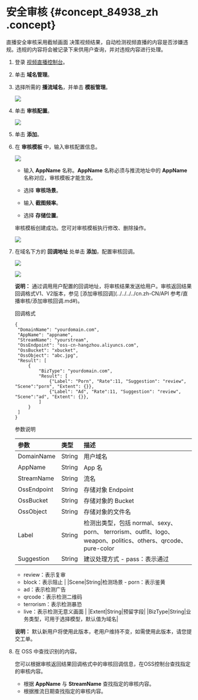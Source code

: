 # 安全审核 {#concept_84938_zh .concept}

直播安全审核采用截帧画面 决策视频结果，自动检测视频直播的内容是否涉嫌违规。违规的内容将会被记录下来供用户查询，并对违规内容进行处理。

1.  登录 [视频直播控制台](https://live.console.aliyun.com/?spm=5176.2020520001.1001.118.qXvorL#/live/domains)。
2.  单击 **域名管理**。
3.  选择所需的 **播流域名**，并单击 **模板管理**。

    ![](http://docs-aliyun.cn-hangzhou.oss.aliyun-inc.com/assets/pic/84938/cn_zh/1532768068428/%E5%8D%95%E5%87%BB%20%E5%9F%9F%E5%90%8D%E7%AE%A1%E7%90%86-%E6%A8%A1%E6%9D%BF%E9%85%8D%E7%BD%AE.png)

4.  单击 **审核配置**。

    ![](http://docs-aliyun.cn-hangzhou.oss.aliyun-inc.com/assets/pic/84938/cn_zh/1531386779203/%E5%AE%89%E5%85%A8%E5%AE%A1%E6%A0%B8--%E5%8D%95%E5%87%BB%E5%AE%A1%E6%A0%B8%E9%85%8D%E7%BD%AE%20%E6%B7%BB%E5%8A%A0.png)

5.  单击 **添加**。
6.  在 **审核模板** 中，输入审核配置信息。

    ![](http://docs-aliyun.cn-hangzhou.oss.aliyun-inc.com/assets/pic/84938/cn_zh/1531386956117/%E5%AE%89%E5%85%A8%E5%AE%A1%E6%A0%B8--%E8%BE%93%E5%85%A5%E5%AE%A1%E6%A0%B8%E9%85%8D%E7%BD%AE%E4%BF%A1%E6%81%AF.png)

    -   输入 **AppName** 名称。**AppName** 名称必须与推流地址中的 **AppName** 名称对应，审核模板才能生效。

    -   选择 **审核场景**。

    -   输入 **截图频率**。

    -   选择 **存储位置**。

    审核模板创建成功。您可对审核模板执行修改、删除操作。

    ![](http://docs-aliyun.cn-hangzhou.oss.aliyun-inc.com/assets/pic/84938/cn_zh/1531387201320/%E5%AE%89%E5%85%A8%E5%AE%A1%E6%A0%B8%E6%A8%A1%E6%9D%BF%E5%88%9B%E5%BB%BA%E6%88%90%E5%8A%9F.png)

7.  在域名下方的 **回调地址** 处单击 **添加**，配置审核回调。

    ![](http://docs-aliyun.cn-hangzhou.oss.aliyun-inc.com/assets/pic/84938/cn_zh/1531387423694/%E5%AE%89%E5%85%A8%E5%AE%A1%E6%A0%B8--%E6%B7%BB%E5%8A%A0%E5%9B%9E%E8%B0%83%E5%9C%B0%E5%9D%80.png)

    ![](http://docs-aliyun.cn-hangzhou.oss.aliyun-inc.com/assets/pic/84938/cn_zh/1531387477024/%E5%AE%89%E5%85%A8%E5%AE%A1%E6%A0%B8--%E8%BE%93%E5%85%A5%E5%AE%A1%E6%A0%B8%E9%85%8D%E7%BD%AE%E4%BF%A1%E6%81%AF.png)

    **说明：** 通过调用用户配置的回调地址，将审核结果发送给用户。审核返回结果回调格式V1、V2版本，参见 [添加审核回调](../../../../cn.zh-CN/API 参考/直播审核/添加审核回调.md#)。

    回调格式

    ```
    {
     "DomainName": "yourdomain.com",
     "AppName": "appname",
     "StreamName": "yourstream",
     "OssEndpoint": "oss-cn-hangzhou.aliyuncs.com",
     "OssBucket": "xbucket",
     "OssObject": "abc.jpg",
     "Result": [
         {
             "BizType": "yourdomain.com",
             "Result": [
                 {"Label": "Porn", "Rate":11, "Suggestion": "review", "Scene":"porn", "Extent": {}},
                 {"Label": "Ad", "Rate":11, "Suggestion": "review", "Scene":"ad", "Extent": {}},
             ]
         }
     ]
    }
    
    ```

    参数说明

    |参数|类型|描述|
    |:-|:-|:-|
    |DomainName|String|用户域名|
    |AppName|String|App 名|
    |StreamName|String|流名|
    |OssEndpoint|String|存储对象 Endpoint|
    |OssBucket|String|存储对象的 Bucket|
    |OssObject|String|存储对象的文件名|
    |Label|String|检测出类型，包括 normal、sexy、porn、 terrorism、outfit、logo、weapon、politics、others、qrcode、pure-color|
    |Suggestion|String|建议处理方式     -   pass：表示通过
    -   review：表示复审
    -   block：表示阻止
|
    |Scene|String|检测场景     -   porn：表示鉴黄
    -   ad：表示检测广告
    -   qrcode：表示检测二维码
    -   terrorism：表示检测暴恐
    -   live：表示检测无意义画面
|
    |Extent|String|预留字段|
    |BizType|String|业务类型，可用于选择模型，默认值为域名|

    **说明：** 默认新用户将使用此版本，老用户维持不变，如需使用此版本，请您提交工单。

8.  在 OSS 中查找识别的内容。

    您可以根据审核返回结果回调格式中的审核回调信息，在OSS控制台查找指定的审核内容。

    -   根据 **AppName** 与 **StreamName** 查找指定的审核内容。
    -   根据推流日期查找指定的审核内容。

